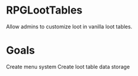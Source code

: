 # RPGLootTables
Allow admins to customize loot in vanilla loot tables.

# Goals

Create menu system
Create loot table data storage

